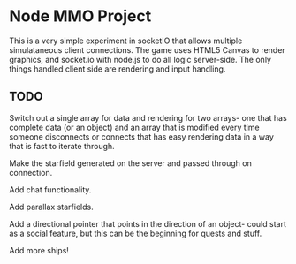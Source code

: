 Node MMO Project
================

This is a very simple experiment in socketIO that allows multiple simulataneous client connections. The game uses HTML5 Canvas to render graphics, and socket.io with node.js to do all logic server-side. The only things handled client side are rendering and input handling.

TODO
----

Switch out a single array for data and rendering for two arrays- one that has complete data (or an object) and an array that is modified every time someone disconnects or connects that has easy rendering data in a way that is fast to iterate through.

Make the starfield generated on the server and passed through on connection.

Add chat functionality.

Add parallax starfields.

Add a directional pointer that points in the direction of an object- could start as a social feature, but this can be the beginning for quests and stuff.

Add more ships!
